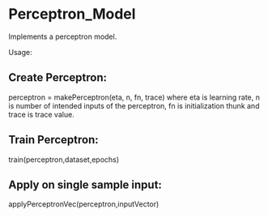 # Perceptron_Model

Implements a perceptron model.

Usage:
## Create Perceptron:
perceptron = makePerceptron(eta, n, fn, trace)
where eta is learning rate, n is number of intended inputs of the perceptron, fn is initialization thunk and trace is trace value.

## Train Perceptron:
train(perceptron,dataset,epochs)

## Apply on single sample input:
applyPerceptronVec(perceptron,inputVector)

